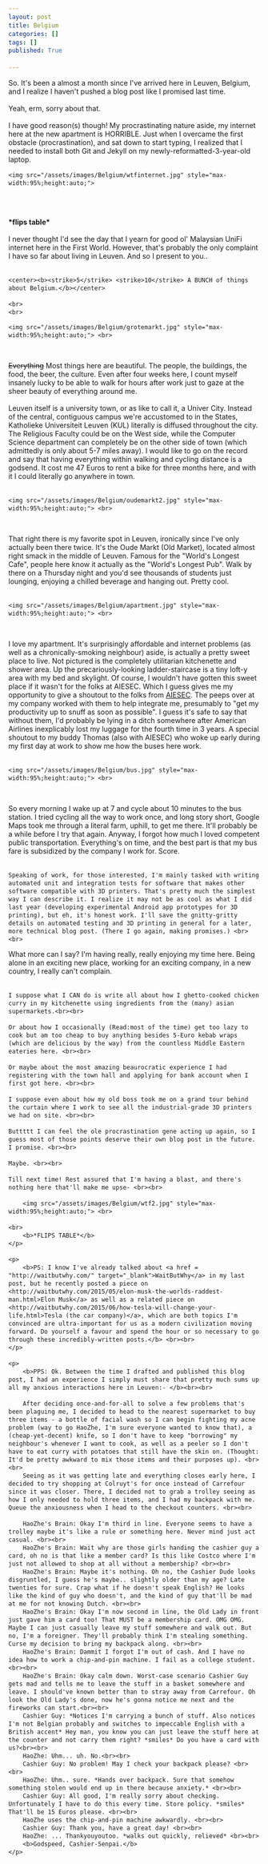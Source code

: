 ```yaml
---
layout: post
title: Belgium
categories: []
tags: []
published: True

---
```


<p>
	So. It's been a almost a month since I've arrived here in Leuven, Belgium, and I realize I haven't pushed a blog post like I promised last time. <br><br>
	Yeah, erm, sorry about that. <br><br>
	I have good reason(s) though! My procrastinating nature aside, my internet here at the new apartment is HORRIBLE. Just when I overcame the first obstacle (procrastination), and sat down to start typing, I realized that I needed to install both Git and Jekyll on my newly-reformatted-3-year-old laptop.
</p>

	<img src="/assets/images/Belgium/wtfinternet.jpg" style="max-width:95%;height:auto;">
<br>
<br>
<p>
	<b>*flips table*</b> <br><br>
	I never thought I'd see the day that I yearn for good ol' Malaysian UniFi internet here in the First World. However, that's probably the only complaint I have so far about living in Leuven. And so I present to you.. <br><br>

	<center><b><strike>5</strike> <strike>10</strike> A BUNCH of things about Belgium.</b></center>

	<br>
	<br>
</p>

	<img src="/assets/images/Belgium/grotemarkt.jpg" style="max-width:95%;height:auto;"> <br>

<br>
<p>
	<strike>Everything</strike> Most things here are beautiful. The people, the buildings, the food, the beer, the culture. Even after four weeks here, I count myself insanely lucky to be able to walk for hours after work just to gaze at the sheer beauty of everything around me.<br> <br>
	Leuven itself is a university town, or as like to call it, a Univer City. Instead of the central, contiguous campus we're accustomed to in the States, Katholieke Universiteit Leuven (KUL) literally is diffused throughout the city. The Religious Faculty could be on the West side, while the Computer Science department can completely be on the other side of town (which admittedly is only about 5-7 miles away). I would like to go on the record and say that having everything within walking and cycling distance is a godsend. It cost me 47 Euros to rent a bike for three months here, and with it I could literally go anywhere in town. <br> <br>
	</p>

	<img src="/assets/images/Belgium/oudemarkt2.jpg" style="max-width:95%;height:auto;"> <br>

<br>
<p>
	That right there is my favorite spot in Leuven, ironically since I've only actually been there twice. It's the Oude Markt (Old Market), located almost right smack in the middle of Leuven. Famous for the "World's Longest Cafe", people here know it actually as the "World's Longest Pub". Walk by there on a Thursday night and you'd see thousands of students just lounging, enjoying a chilled beverage and hanging out. Pretty cool. <br> <br>
</p>
	
	<img src="/assets/images/Belgium/apartment.jpg" style="max-width:95%;height:auto;"> <br>

<br>

<p>
	I love my apartment. It's surprisingly affordable and internet problems (as well as a chronically-smoking neighbour) aside, is actually a pretty sweet place to live. Not pictured is the completely utilitarian kitchenette and shower area. Up the precariously-looking ladder-staircase is a tiny loft-y area with my bed and skylight. Of course, I wouldn't have gotten this sweet place if it wasn't for the folks at AIESEC. Which I guess gives me my opportunity to give a shoutout to the folks from <a href = "http://aiesec.be/">AIESEC</a>. The peeps over at my company worked with them to help integrate me, presumably to "get my productivity up to snuff as soon as possible". I guess it's safe to say that without them, I'd probably be lying in a ditch somewhere after American Airlines inexplicably lost my luggage for the fourth time in 3 years. A special shoutout to my buddy Thomas (also with AIESEC) who woke up early during my first day at work to show me how the buses here work.<br><br>

	<img src="/assets/images/Belgium/bus.jpg" style="max-width:95%;height:auto;"> <br>

<br>
</p>

<p>
	So every morning I wake up at 7 and cycle about 10 minutes to the bus station. I tried cycling all the way to work once, and long story short, Google Maps took me through a literal farm, uphill, to get me there. It'll probably be a while before I try that again. Anyway, I forgot how much I loved competent public transportation. Everything's on time, and the best part is that my bus fare is subsidized by the company I work for. Score. <br><br>

	Speaking of work, for those interested, I'm mainly tasked with writing automated unit and integration tests for software that makes other software compatible with 3D printers. That's pretty much the simplest way I can describe it. I realize it may not be as cool as what I did last year (developing experimental Android app prototypes for 3D printing), but eh, it's honest work. I'll save the gnitty-gritty details on automated testing and 3D printing in general for a later, more technical blog post. (There I go again, making promises.) <br> <br>
</p>

<p>
	What more can I say? I'm having really, really enjoying my time here. Being alone in an exciting new place, working for an exciting company, in a new country, I really can't complain. <br><br>

	I suppose what I CAN do is write all about how I ghetto-cooked chicken curry in my kitchenette using ingredients from the (many) asian supermarkets.<br><br>

	Or about how I occasionally (Read:most of the time) get too lazy to cook but am too cheap to buy anything besides 5-Euro kebab wraps (which are delicious by the way) from the countless Middle Eastern eateries here. <br><br>

	Or maybe about the most amazing beaurocratic experience I had registering with the town hall and applying for bank account when I first got here. <br><br>

	I suppose even about how my old boss took me on a grand tour behind the curtain where I work to see all the industrial-grade 3D printers we had on site. <br><br>

	Buttttt I can feel the ole procrastination gene acting up again, so I guess most of those points deserve their own blog post in the future. I promise. <br><br> 

	Maybe. <br><br>

	Till next time! Rest assured that I'm having a blast, and there's nothing here that'll make me upse- <br><br>

		<img src="/assets/images/Belgium/wtf2.jpg" style="max-width:95%;height:auto;"> <br>

	<br>
		<b>*FLIPS TABLE*</b>
	</p>

	<p>
		<b>PS: I know I've already talked about <a href = "http://waitbutwhy.com/" target="_blank">WaitButWhy</a> in my last post, but he recently posted a piece on <http://waitbutwhy.com/2015/05/elon-musk-the-worlds-raddest-man.html>Elon Musk</a> as well as a related piece on <http://waitbutwhy.com/2015/06/how-tesla-will-change-your-life.html>Tesla (the car company)</a>, which are both topics I'm convinced are ultra-important for us as a modern civilization moving forward. Do yourself a favour and spend the hour or so necessary to go through these incredibly-written posts.</b> <br><br>
	</p>

	<p>
		<b>PPS: Ok. Between the time I drafted and published this blog post, I had an experience I simply must share that pretty much sums up all my anxious interactions here in Leuven:- </b><br><br>

		After deciding once-and-for-all to solve a few problems that's been plaguing me, I decided to head to the nearest supermarket to buy three items - a bottle of facial wash so I can begin fighting my acne problem (way to go HaoZhe, I'm sure everyone wanted to know that), a (cheap-yet-decent) knife, so I don't have to keep "borrowing" my neighbour's whenever I want to cook, as well as a peeler so I don't have to eat curry with potatoes that still have the skin on. (Thought: It'd be pretty awkward to mix those items and their purposes up). <br><br>
		Seeing as it was getting late and everything closes early here, I decided to try shopping at Colruyt's for once instead of Carrefour since it was closer. There, I decided not to grab a trolley seeing as how I only needed to hold three items, and I had my backpack with me. Queue the anxiousness when I head to the checkout counters. <br><br>

		HaoZhe's Brain: Okay I'm third in line. Everyone seems to have a trolley maybe it's like a rule or something here. Never mind just act casual. <br><br>
		HaoZhe's Brain: Wait why are those girls handing the cashier guy a card, oh no is that like a member card? Is this like Costco where I'm just not allowed to shop at all without a membership? <br><br>
		HaoZhe's Brain: Maybe it's nothing. Oh no, the Cashier Dude looks disgruntled, I guess he's maybe.. slightly older than my age? Late twenties for sure. Crap what if he doesn't speak English? He looks like the kind of guy who doesn't, and the kind of guy that'll be mad at me for not knowing Dutch. <br><br>
		HaoZhe's Brain: Okay I'm now second in line, the Old Lady in front just gave him a card too! That MUST be a membership card. OMG OMG. Maybe I can just casually leave my stuff somewhere and walk out. But no, I'm a foreigner. They'll probably think I'm stealing something. Curse my decision to bring my backpack along. <br><br>
		HaoZhe's Brain: Dammit I forgot I'm out of cash. And I have no idea how to work a chip-and-pin machine. I fail as a college student. <br><br>
		HaoZhe's Brain: Okay calm down. Worst-case scenario Cashier Guy gets mad and tells me to leave the stuff in a basket somewhere and leave. I should've known better than to stray away from Carrefour. Oh look the Old Lady's done, now he's gonna notice me next and the fireworks can start.<br><br>
		Cashier Guy: *Notices I'm carrying a bunch of stuff. Also notices I'm not Belgian probably and switches to impeccable English with a British accent* Hey man, you know you can just leave the stuff here at the counter and not carry them right? *smiles* Do you have a card with us?<br><br>
		HaoZhe: Uhm... uh. No.<br><br>
		Cashier Guy: No problem! May I check your backpack please? <br><br>
		HaoZhe: Uhm.. sure. *Hands over backpack. Sure that somehow something stolen would end up in there because anxiety.* <br><br>
		Cashier Guy: All good, I'm really sorry about checking. Unfortunately I have to do this every time. Store policy. *smiles* That'll be 15 Euros please. <br><br>
		HaoZhe uses the chip-and-pin machine awkwardly. <br><br>
		Cashier Guy: Thank you, have a great day! <br><br>
		HaoZhe: ... Thankyouyoutoo. *walks out quickly, relieved* <br><br>
		<b>Godspeed, Cashier-Senpai.</b>
	</p>
